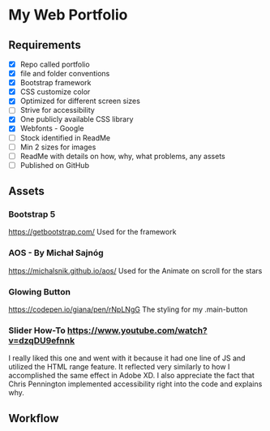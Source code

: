 # My Web Portfolio
## Requirements
- [x] Repo called portfolio
- [x] file and folder conventions
- [x] Bootstrap framework
- [x] CSS customize color
- [x] Optimized for different screen sizes
- [ ] Strive for accessibility
- [x] One publicly available CSS library
- [x] Webfonts - Google
- [ ] Stock identified in ReadMe
- [ ] Min 2 sizes for images
- [ ] ReadMe with details on how, why, what problems, any assets
- [ ] Published on GitHub

## Assets
### Bootstrap 5
https://getbootstrap.com/
Used for the framework
### AOS - By Michał Sajnóg
https://michalsnik.github.io/aos/
Used for the Animate on scroll for the stars
### Glowing Button
https://codepen.io/giana/pen/rNpLNgG
The styling for my .main-button
### Slider How-To https://www.youtube.com/watch?v=dzqDU9efnnk
I really liked this one and went with it because it had one line of JS and utilized the HTML range feature.  It reflected very similarly to how I accomplished the same effect in Adobe XD.  I also appreciate the fact that Chris Pennington implemented accessibility right into the code and explains why.
## Workflow
